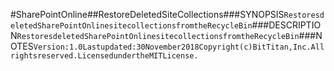 #SharePointOnline##RestoreDeletedSiteCollections###SYNOPSIS```RestoresdeletedSharePointOnlinesitecollectionsfromtheRecycleBin```###DESCRIPTION```RestoresdeletedSharePointOnlinesitecollectionsfromtheRecycleBin```###NOTES```Version:1.0Lastupdated:30November2018Copyright(c)BitTitan,Inc.Allrightsreserved.LicensedundertheMITLicense.```
